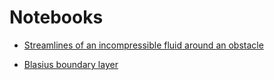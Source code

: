 # Notebooks

- [Streamlines of an incompressible fluid around an obstacle](https://jfbarthelemy.github.io/FluidMechanicsNotebooks/streamlines)

- [Blasius boundary layer](https://jfbarthelemy.github.io/FluidMechanicsNotebooks/blasius.html)
